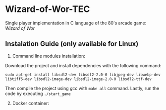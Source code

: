 # Wizard-of-Wor-TEC

Single player implementation in C language of the 80's arcade game: *Wizard of Wor*

## Instalation Guide (only available for Linux)

1. Command line modules installation: 

Download the project and install dependencies with the following command:

`sudo apt-get install libsdl2-dev libsdl2-2.0-0 libjpeg-dev libwebp-dev libtiff5-dev libsdl2-image-dev libsdl2-image-2.0-0 libsdl2-ttf-dev`

Then compile the project using *gcc* with `make all` command. Lastly, run the code by executing `./start_game`

2. Docker container:
